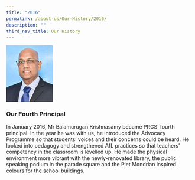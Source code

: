 ```yaml
---
title: "2016"
permalink: /about-us/Our-History/2016/
description: ""
third_nav_title: Our History
---
```

<img src="/images/2016.jpg" style="width:25%" align=left>

<br clear="left">

### Our Fourth Principal
In January 2016, Mr Balamurugan Krishnasamy became PRCS’ fourth principal. In the year he was with us, he introduced the Advocacy Programme so that students’ voices and their concerns could be heard. He looked into pedagogy and strengthened AfL practices so that teachers’ competency in the classroom is levelled up. He made the physical environment more vibrant with the newly-renovated library, the public speaking podium in the parade square and the Piet Mondrian inspired colours for the school buildings.